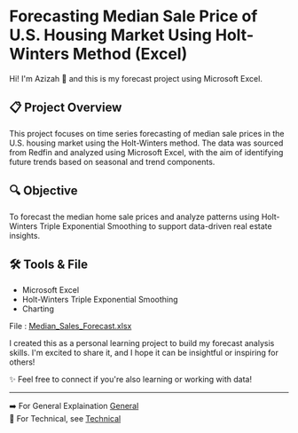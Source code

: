 # Forecasting Median Sale Price of U.S. Housing Market Using Holt-Winters Method (Excel)

Hi! I'm Azizah 👋 and this is my forecast project using Microsoft Excel.

## 📋 Project Overview

This project focuses on time series forecasting of median sale prices in the U.S. housing market using the Holt-Winters method. The data was sourced from Redfin and analyzed using Microsoft Excel, with the aim of identifying future trends based on seasonal and trend components.

## 🔍 Objective

To forecast the median home sale prices and analyze patterns using Holt-Winters Triple Exponential Smoothing to support data-driven real estate insights.

## 🛠️ Tools & File

- Microsoft Excel
- Holt-Winters Triple Exponential Smoothing
- Charting

File : [Median_Sales_Forecast.xlsx](https://github.com/azizahproject/Median-Sales-Housing-Data-Forecasting/raw/refs/heads/main/Median_Sales_Forecast.xlsx)

I created this as a personal learning project to build my forecast analysis skills. I'm excited to share it, and I hope it can be insightful or inspiring for others!

✨ Feel free to connect if you're also learning or working with data!

---

➡️ For General Explaination [General](https://public.tableau.com/views/SuperstoreDashboard1_17464702977070/Analysis?:language=en-US&:sid=&:redirect=auth&:display_count=n&:origin=viz_share_link)  
📂 For Technical, see [Technical](https://github.com/azizahproject/Median-Sales-Housing-Data-Forecasting/tree/main/Technical)
